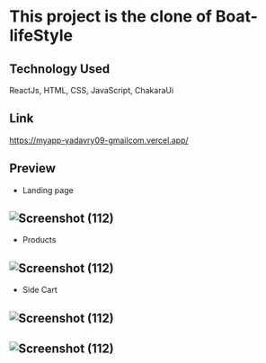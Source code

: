# This project is the clone of Boat-lifeStyle

## Technology Used
 ReactJs,  HTML, CSS, JavaScript,  ChakaraUi 

## Link
https://myapp-yadavry09-gmailcom.vercel.app/

 ## Preview
  * Landing page
 ## ![Screenshot (112)](https://i.imgur.com/h020A3B.png)
 * Products
 ## ![Screenshot (112)](https://i.imgur.com/x1mFXyW.png)
 * Side Cart
 ## ![Screenshot (112)](https://i.imgur.com/j17uxm8.png)
 
 ## ![Screenshot (112)](https://i.imgur.com/j17uxm8.png)
